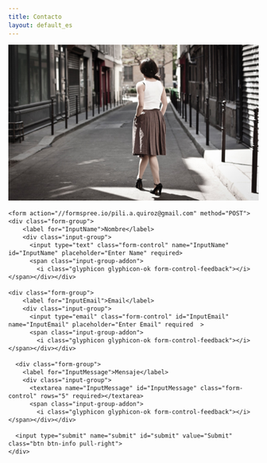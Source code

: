 ```yaml
---
title: Contacto
layout: default_es
---
```


<div class="row">
  <div class="col-md-12">
      <img class="img-title" src="/assets/pics/pic_025.jpg">
    </div>
</div>

<div class="row">
    <div class="col-md-12">

    <form action="//formspree.io/pili.a.quiroz@gmail.com" method="POST">
    <div class="form-group">
        <label for="InputName">Nombre</label>
        <div class="input-group">
          <input type="text" class="form-control" name="InputName" id="InputName" placeholder="Enter Name" required>
          <span class="input-group-addon">
            <i class="glyphicon glyphicon-ok form-control-feedback"></i></span></div></div>

    <div class="form-group">
        <label for="InputEmail">Email</label>
        <div class="input-group">
          <input type="email" class="form-control" id="InputEmail" name="InputEmail" placeholder="Enter Email" required  >
          <span class="input-group-addon">
            <i class="glyphicon glyphicon-ok form-control-feedback"></i></span></div></div>

      <div class="form-group">
        <label for="InputMessage">Mensaje</label>
        <div class="input-group">
          <textarea name="InputMessage" id="InputMessage" class="form-control" rows="5" required></textarea>
          <span class="input-group-addon">
            <i class="glyphicon glyphicon-ok form-control-feedback"></i></span></div></div>

      <input type="submit" name="submit" id="submit" value="Submit" class="btn btn-info pull-right">
    </div>
  </form>
</div>
</div>
</div>
